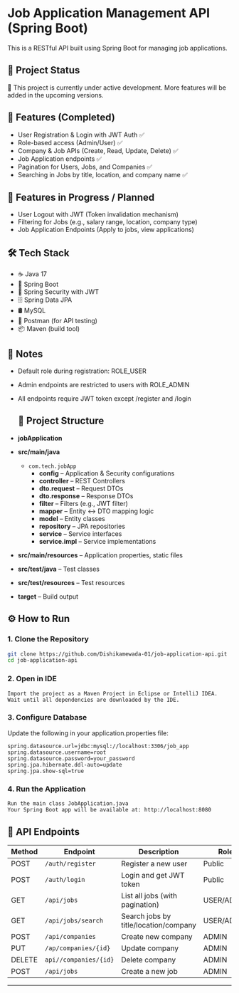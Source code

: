 # Job Application Management API (Spring Boot)

This is a RESTful API built using Spring Boot for managing job applications.

## 🚧 Project Status

🔧 This project is currently under active development. More features will be added in the upcoming versions.

## 🔑 Features (Completed)
- User Registration & Login with JWT Auth ✅
- Role-based access (Admin/User) ✅
- Company & Job APIs (Create, Read, Update, Delete) ✅
- Job Application endpoints ✅
- Pagination for Users, Jobs, and Companies ✅
- Searching in Jobs by title, location, and company name ✅

## 🔑 Features in Progress / Planned
- User Logout with JWT (Token invalidation mechanism)
- Filtering for Jobs (e.g., salary range, location, company type)
- Job Application Endpoints (Apply to jobs, view applications)

## 🛠 Tech Stack
- ☕ Java 17
- 🌱 Spring Boot
- 🔐 Spring Security with JWT
- 🗄  Spring Data JPA
- 🛢  MySQL
- 🧪 Postman (for API testing)
- 📦 Maven (build tool)

## 📌 Notes
- Default role during registration: ROLE_USER
- Admin endpoints are restricted to users with ROLE_ADMIN
- All endpoints require JWT token except /register and /login

  ## 📁 Project Structure
 
 - **jobApplication**
  - **src/main/java**
    - `com.tech.jobApp`
      - **config** – Application & Security configurations
      - **controller** – REST Controllers
      - **dto.request** – Request DTOs
      - **dto.response** – Response DTOs
      - **filter** – Filters (e.g., JWT filter)
      - **mapper** – Entity ↔ DTO mapping logic
      - **model** – Entity classes
      - **repository** – JPA repositories
      - **service** – Service interfaces
      - **service.impl** – Service implementations
  - **src/main/resources** – Application properties, static files
  - **src/test/java** – Test classes
  - **src/test/resources** – Test resources
  - **target** – Build output



## ⚙️ How to Run

### 1. Clone the Repository

```bash
git clone https://github.com/Dishikamewada-01/job-application-api.git
cd job-application-api
```

### 2. Open in IDE
```
Import the project as a Maven Project in Eclipse or IntelliJ IDEA.
Wait until all dependencies are downloaded by the IDE.
```

### 3. Configure Database
Update the following in your application.properties file:
```
spring.datasource.url=jdbc:mysql://localhost:3306/job_app
spring.datasource.username=root
spring.datasource.password=your_password
spring.jpa.hibernate.ddl-auto=update
spring.jpa.show-sql=true
```

### 4. Run the Application
```
Run the main class JobApplication.java
Your Spring Boot app will be available at: http://localhost:8080
```



## 📌 API Endpoints

| Method | Endpoint                  | Description                           | Role       |
|--------|---------------------------|---------------------------------------|------------|
| POST   | `/auth/register`          | Register a new user                   | Public     |
| POST   | `/auth/login`             | Login and get JWT token               | Public     |
| GET    | `/api/jobs`               | List all jobs (with pagination)       | USER/ADMIN |
| GET    | `/api/jobs/search`        | Search jobs by title/location/company | USER/ADMIN |
| POST   | `/api/companies`          | Create new company                    | ADMIN      |
| PUT    | `/ap/companies/{id}`      | Update company                        | ADMIN      |
| DELETE | `api//companies/{id}`     | Delete company                        | ADMIN      |
| POST   | `/api/jobs`               | Create a new job                      | ADMIN      |



---
